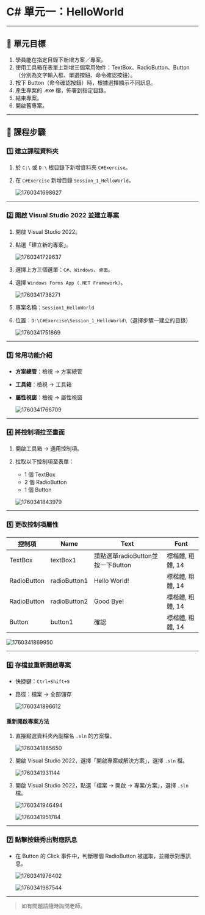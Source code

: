 # C# 單元一：HelloWorld

---

## 🎯 單元目標

1. 學員能在指定目錄下新增方案／專案。
2. 使用工具箱在表單上新增三個常用物件：TextBox、RadioButton、Button（分別為文字輸入框、單選按鈕、命令確認按鈕）。
3. 按下 Button（命令確認按鈕）時，根據選擇顯示不同訊息。
4. 產生專案的 .exe 檔，佈署到指定目錄。
5. 結束專案。
6. 開啟舊專案。

---

## 📝 課程步驟

### 1️⃣ 建立課程資料夾

1. 於 `C:\` 或 `D:\` 根目錄下新增資料夾 `C#Exercise`。
2. 在 `C#Exercise` 新增目錄 `Session_1_HelloWorld`。

   ![1760341698627](image/Course1/1760341698627.png)

---

### 2️⃣ 開啟 Visual Studio 2022 並建立專案

1. 開啟 Visual Studio 2022。
2. 點選「建立新的專案」。

   ![1760341729637](image/Course1/1760341729637.png)
3. 選擇上方三個選單：`C#`、`Windows`、`桌面`。
4. 選擇 `Windows Forms App (.NET Framework)`。

   ![1760341738271](image/Course1/1760341738271.png)
5. 專案名稱：`Session1_HelloWorld`
6. 位置：`D:\C#Exercise\Session_1_HelloWorld\`（選擇步驟一建立的目錄）

   ![1760341751869](image/Course1/1760341751869.png)

---

### 3️⃣ 常用功能介紹

- **方案總管**：檢視 → 方案總管
- **工具箱**：檢視 → 工具箱
- **屬性視窗**：檢視 → 屬性視窗

  ![1760341766709](image/Course1/1760341766709.png)

---

### 4️⃣ 將控制項拉至畫面

1. 開啟工具箱 → 通用控制項。
2. 拉取以下控制項至表單：

   - 1 個 TextBox
   - 2 個 RadioButton
   - 1 個 Button

   ![1760341843979](image/Course1/1760341843979.png)

---

### 5️⃣ 更改控制項屬性

| 控制項      | Name         | Text                              | Font             |
| ----------- | ------------ | --------------------------------- | ---------------- |
| TextBox     | textBox1     | 請點選單radioButton並按一下Button | 標楷體, 粗體, 14 |
| RadioButton | radioButton1 | Hello World!                      | 標楷體, 粗體, 14 |
| RadioButton | radioButton2 | Good Bye!                         | 標楷體, 粗體, 14 |
| Button      | button1      | 確認                              | 標楷體, 粗體, 14 |

   ![1760341869950](image/Course1/1760341869950.png)

---

### 6️⃣ 存檔並重新開啟專案

- 快捷鍵：`Ctrl+Shift+S`
- 路徑：檔案 → 全部儲存

  ![1760341896612](image/Course1/1760341896612.png)

#### 重新開啟專案方法

1. 直接點選資料夾內副檔名 `.sln` 的方案檔。

   ![1760341885650](image/Course1/1760341885650.png)
2. 開啟 Visual Studio 2022，選擇「開啟專案或解決方案」，選擇 `.sln` 檔。

   ![1760341931144](image/Course1/1760341931144.png)
3. 開啟 Visual Studio 2022，點選「檔案 → 開啟 → 專案/方案」，選擇 `.sln` 檔。

   ![1760341946494](image/Course1/1760341946494.png)

   ![1760341951784](image/Course1/1760341951784.png)

---

### 7️⃣ 點擊按鈕秀出對應訊息

- 在 Button 的 Click 事件中，判斷哪個 RadioButton 被選取，並顯示對應訊息。

  ![1760341976402](image/Course1/1760341976402.png)

  ![1760341987544](image/Course1/1760341987544.png)

---

> 如有問題請隨時詢問老師。
